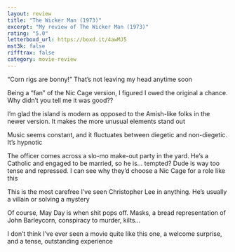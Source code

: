 ```yaml
---
layout: review
title: "The Wicker Man (1973)"
excerpt: "My review of The Wicker Man (1973)"
rating: "5.0"
letterboxd_url: https://boxd.it/4awMJ5
mst3k: false
rifftrax: false
category: movie-review
---
```


“Corn rigs are bonny!” That’s not leaving my head anytime soon

Being a “fan” of the Nic Cage version, I figured I owed the original a chance. Why didn’t you tell me it was good??

I’m glad the island is modern as opposed to the Amish-like folks in the newer version. It makes the more unusual elements stand out

Music seems constant, and it fluctuates between diegetic and non-diegetic. It’s hypnotic

The officer comes across a slo-mo make-out party in the yard. He’s a Catholic and engaged to be married, so he is… tempted? Dude is way too tense and repressed. I can see why they’d choose a Nic Cage for a role like this

This is the most carefree I’ve seen Christopher Lee in anything. He’s usually a villain or solving a mystery

Of course, May Day is when shit pops off. Masks, a bread representation of John Barleycorn, conspiracy to murder, kilts…

I don’t think I’ve ever seen a movie quite like this one, a welcome surprise, and a tense, outstanding experience
